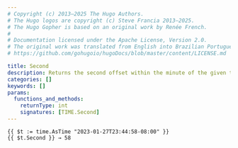 ```yaml
---
# Copyright (c) 2013–2025 The Hugo Authors.
# The Hugo logos are copyright (c) Steve Francia 2013–2025.
# The Hugo Gopher is based on an original work by Renée French.
#
# Documentation licensed under the Apache License, Version 2.0.
# The original work was translated from English into Brazilian Portuguese.
# https://github.com/gohugoio/hugoDocs/blob/master/content/LICENSE.md

title: Second
description: Returns the second offset within the minute of the given time.Time value, in the range [0, 59].
categories: []
keywords: []
params:
  functions_and_methods:
    returnType: int
    signatures: [TIME.Second]
---
```


```go-html-template
{{ $t := time.AsTime "2023-01-27T23:44:58-08:00" }}
{{ $t.Second }} → 58
```

